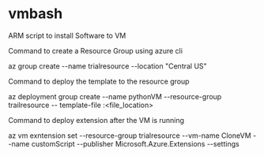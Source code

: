 # vmbash
ARM script to install Software to VM


Command to create a Resource Group using azure cli

az group create --name trialresource --location "Central US"

Command to deploy the template to the resource group

az deployment group create --name pythonVM --resource-group trailresource -- template-file :<file_location>


Command to deploy extension after the VM is running

az vm exntension set --resource-group trialresource --vm-name CloneVM --name customScript --publisher Microsoft.Azure.Extensions --settings <file-location>
